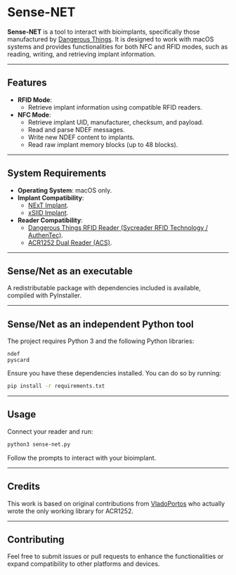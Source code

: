 # Sense-NET

**Sense-NET** is a tool to interact with bioimplants, specifically those manufactured by [Dangerous Things](https://dangerousthings.com/). It is designed to work with macOS systems and provides functionalities for both NFC and RFID modes, such as reading, writing, and retrieving implant information.

---

## Features

- **RFID Mode**:
  - Retrieve implant information using compatible RFID readers.
- **NFC Mode**:
  - Retrieve implant UID, manufacturer, checksum, and payload.
  - Read and parse NDEF messages.
  - Write new NDEF content to implants.
  - Read raw implant memory blocks (up to 48 blocks).

---

## System Requirements

- **Operating System**: macOS only.
- **Implant Compatibility**:
  - [NExT Implant](https://dangerousthings.com/product/next/).
  - [xSIID Implant](https://dangerousthings.com/product/xsiid/).
- **Reader Compatibility**:
  - [Dangerous Things RFID Reader (Sycreader RFID Technology / AuthenTec)](https://dangerousthings.com/product/kbr1/).
  - [ACR1252 Dual Reader (ACS)](https://www.acs.com.hk/en/products/342/acr1252u-usb-nfc-reader-iii-nfc-forum-certified-reader/).

---

## Sense/Net as an executable

A redistributable package with dependencies included is available, compiled with PyInstaller.

---

## Sense/Net as an independent Python tool

The project requires Python 3 and the following Python libraries:

```
ndef
pyscard
```

Ensure you have these dependencies installed. You can do so by running:

```bash
pip install -r requirements.txt
```

---

## Usage

Connect your reader and run:

  ```bash
  python3 sense-net.py
  ```

Follow the prompts to interact with your bioimplant.

---

## Credits

This work is based on original contributions from [VladoPortos](https://github.com/VladoPortos) who actually wrote the only working library for ACR1252.

---

## Contributing

Feel free to submit issues or pull requests to enhance the functionalities or expand compatibility to other platforms and devices.